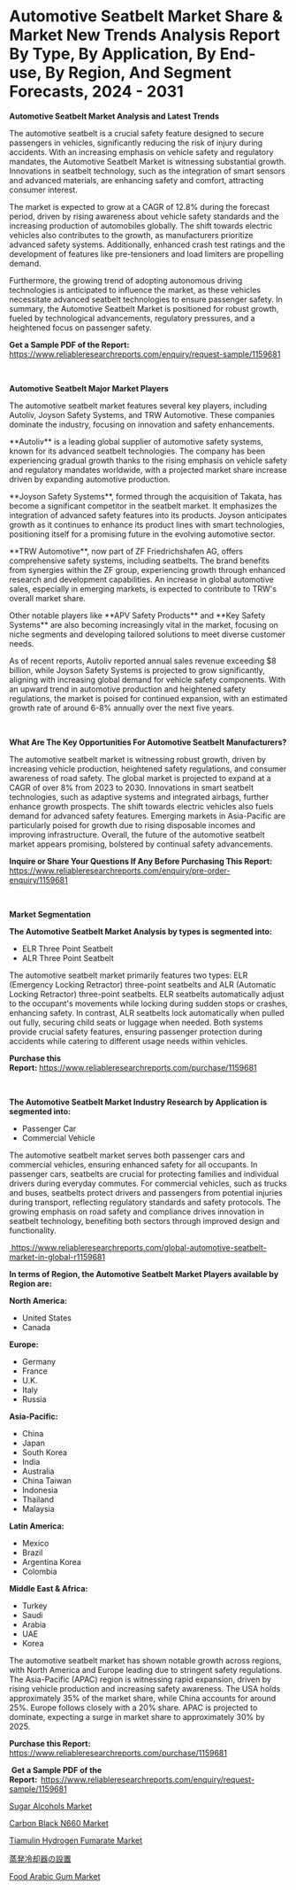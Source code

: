 <p><h1>Automotive Seatbelt Market Share & Market New Trends Analysis Report By Type, By Application, By End-use, By Region, And Segment Forecasts, 2024 - 2031</h1></p><p><strong>Automotive Seatbelt Market Analysis and Latest Trends</strong></p>
<p><p>The automotive seatbelt is a crucial safety feature designed to secure passengers in vehicles, significantly reducing the risk of injury during accidents. With an increasing emphasis on vehicle safety and regulatory mandates, the Automotive Seatbelt Market is witnessing substantial growth. Innovations in seatbelt technology, such as the integration of smart sensors and advanced materials, are enhancing safety and comfort, attracting consumer interest.</p><p>The market is expected to grow at a CAGR of 12.8% during the forecast period, driven by rising awareness about vehicle safety standards and the increasing production of automobiles globally. The shift towards electric vehicles also contributes to the growth, as manufacturers prioritize advanced safety systems. Additionally, enhanced crash test ratings and the development of features like pre-tensioners and load limiters are propelling demand.</p><p>Furthermore, the growing trend of adopting autonomous driving technologies is anticipated to influence the market, as these vehicles necessitate advanced seatbelt technologies to ensure passenger safety. In summary, the Automotive Seatbelt Market is positioned for robust growth, fueled by technological advancements, regulatory pressures, and a heightened focus on passenger safety.</p></p>
<p><strong>Get a Sample PDF of the Report:&nbsp;</strong> <a href="https://www.reliableresearchreports.com/enquiry/request-sample/1159681">https://www.reliableresearchreports.com/enquiry/request-sample/1159681</a></p>
<p>&nbsp;</p>
<p><strong>Automotive Seatbelt Major Market Players</strong></p>
<p><p>The automotive seatbelt market features several key players, including Autoliv, Joyson Safety Systems, and TRW Automotive. These companies dominate the industry, focusing on innovation and safety enhancements.</p><p>**Autoliv** is a leading global supplier of automotive safety systems, known for its advanced seatbelt technologies. The company has been experiencing gradual growth thanks to the rising emphasis on vehicle safety and regulatory mandates worldwide, with a projected market share increase driven by expanding automotive production.</p><p>**Joyson Safety Systems**, formed through the acquisition of Takata, has become a significant competitor in the seatbelt market. It emphasizes the integration of advanced safety features into its products. Joyson anticipates growth as it continues to enhance its product lines with smart technologies, positioning itself for a promising future in the evolving automotive sector.</p><p>**TRW Automotive**, now part of ZF Friedrichshafen AG, offers comprehensive safety systems, including seatbelts. The brand benefits from synergies within the ZF group, experiencing growth through enhanced research and development capabilities. An increase in global automotive sales, especially in emerging markets, is expected to contribute to TRW's overall market share.</p><p>Other notable players like **APV Safety Products** and **Key Safety Systems** are also becoming increasingly vital in the market, focusing on niche segments and developing tailored solutions to meet diverse customer needs. </p><p>As of recent reports, Autoliv reported annual sales revenue exceeding $8 billion, while Joyson Safety Systems is projected to grow significantly, aligning with increasing global demand for vehicle safety components. With an upward trend in automotive production and heightened safety regulations, the market is poised for continued expansion, with an estimated growth rate of around 6-8% annually over the next five years.</p></p>
<p>&nbsp;</p>
<p><strong>What Are The Key Opportunities For Automotive Seatbelt Manufacturers?</strong></p>
<p><p>The automotive seatbelt market is witnessing robust growth, driven by increasing vehicle production, heightened safety regulations, and consumer awareness of road safety. The global market is projected to expand at a CAGR of over 8% from 2023 to 2030. Innovations in smart seatbelt technologies, such as adaptive systems and integrated airbags, further enhance growth prospects. The shift towards electric vehicles also fuels demand for advanced safety features. Emerging markets in Asia-Pacific are particularly poised for growth due to rising disposable incomes and improving infrastructure. Overall, the future of the automotive seatbelt market appears promising, bolstered by continual safety advancements.</p></p>
<p><strong>Inquire or Share Your Questions If Any Before Purchasing This Report:</strong> <a href="https://www.reliableresearchreports.com/enquiry/pre-order-enquiry/1159681">https://www.reliableresearchreports.com/enquiry/pre-order-enquiry/1159681</a></p>
<p>&nbsp;</p>
<p><strong>Market Segmentation</strong></p>
<p><strong>The Automotive Seatbelt Market Analysis by types is segmented into:</strong></p>
<p><ul><li>ELR Three Point Seatbelt</li><li>ALR Three Point Seatbelt</li></ul></p>
<p><p>The automotive seatbelt market primarily features two types: ELR (Emergency Locking Retractor) three-point seatbelts and ALR (Automatic Locking Retractor) three-point seatbelts. ELR seatbelts automatically adjust to the occupant's movements while locking during sudden stops or crashes, enhancing safety. In contrast, ALR seatbelts lock automatically when pulled out fully, securing child seats or luggage when needed. Both systems provide crucial safety features, ensuring passenger protection during accidents while catering to different usage needs within vehicles.</p></p>
<p><strong>Purchase this Report:&nbsp;</strong><a href="https://www.reliableresearchreports.com/purchase/1159681">https://www.reliableresearchreports.com/purchase/1159681</a></p>
<p>&nbsp;</p>
<p><strong>The Automotive Seatbelt Market Industry Research by Application is segmented into:</strong></p>
<p><ul><li>Passenger Car</li><li>Commercial Vehicle</li></ul></p>
<p><p>The automotive seatbelt market serves both passenger cars and commercial vehicles, ensuring enhanced safety for all occupants. In passenger cars, seatbelts are crucial for protecting families and individual drivers during everyday commutes. For commercial vehicles, such as trucks and buses, seatbelts protect drivers and passengers from potential injuries during transport, reflecting regulatory standards and safety protocols. The growing emphasis on road safety and compliance drives innovation in seatbelt technology, benefiting both sectors through improved design and functionality.</p></p>
<p><a href="https://www.reliableresearchreports.com/global-automotive-seatbelt-market-in-global-r1159681">&nbsp;https://www.reliableresearchreports.com/global-automotive-seatbelt-market-in-global-r1159681</a></p>
<p><strong>In terms of Region, the Automotive Seatbelt Market Players available by Region are:</strong></p>
<p>
    <p> <strong> North America: </strong>
        <ul>
            <li>United States</li>
            <li>Canada</li>
        </ul>
        </p> 
    <p> <strong> Europe: </strong>
        <ul>
            <li>Germany</li>
            <li>France</li>
            <li>U.K.</li>
            <li>Italy</li>
            <li>Russia</li>
        </ul>
        </p> 
    <p> <strong> Asia-Pacific: </strong>
        <ul>
            <li>China</li>
            <li>Japan</li>
            <li>South Korea</li>
            <li>India</li>
            <li>Australia</li>
            <li>China Taiwan</li>
            <li>Indonesia</li>
            <li>Thailand</li>
            <li>Malaysia</li>
        </ul>
        </p> 
    <p> <strong> Latin America: </strong>
        <ul>
            <li>Mexico</li>
            <li>Brazil</li>
            <li>Argentina Korea</li>
            <li>Colombia</li>
        </ul>
        </p> 
    <p> <strong> Middle East & Africa: </strong>
        <ul>
            <li>Turkey</li>
            <li>Saudi</li>
            <li>Arabia</li>
            <li>UAE</li>
            <li>Korea</li>
        </ul>
    </p>
    </p>
<p><p>The automotive seatbelt market has shown notable growth across regions, with North America and Europe leading due to stringent safety regulations. The Asia-Pacific (APAC) region is witnessing rapid expansion, driven by rising vehicle production and increasing safety awareness. The USA holds approximately 35% of the market share, while China accounts for around 25%. Europe follows closely with a 20% share. APAC is projected to dominate, expecting a surge in market share to approximately 30% by 2025.</p></p>
<p><strong>Purchase this Report: </strong><a href="https://www.reliableresearchreports.com/purchase/1159681">https://www.reliableresearchreports.com/purchase/1159681</a></p>
<p>&nbsp;<strong>Get a Sample PDF of the Report:&nbsp;&nbsp;</strong><a href="https://www.reliableresearchreports.com/enquiry/request-sample/1159681">https://www.reliableresearchreports.com/enquiry/request-sample/1159681</a></p>
<p><strong></strong></p>
<p><p><a href="https://issuu.com/reportprime-2/docs/sugar-alcohols-market-size-2030.ppt_95636228cf250d">Sugar Alcohols Market</a></p><p><a href="https://issuu.com/reportprime-2/docs/carbon-black-n660-market-size-2030._67adec9f48cb72">Carbon Black N660 Market</a></p><p><a href="https://www.linkedin.com/pulse/tiamulin-hydrogen-fumarate-market-size-growing-cagr-111-report-blvmf?trackingId=%2FLly77jaTcqOkMzadOVxGA%3D%3D">Tiamulin Hydrogen Fumarate Market</a></p><p><a href="https://medium.com/@petetsar875/evaporative-cooler-installation-market-%E3%81%AF-%E3%82%B3%E3%82%B9%E3%83%88%E7%AE%A1%E7%90%86%E3%81%A8%E5%8A%B9%E7%8E%87%E5%90%91%E4%B8%8A%E3%82%92%E5%84%AA%E5%85%88%E3%81%97%E3%81%BE%E3%81%99-%E3%81%95%E3%82%89%E3%81%AB-%E5%A0%B1%E5%91%8A%E6%9B%B8%E3%81%AF%E5%B8%82%E5%A0%B4%E3%81%AE%E9%9C%80%E8%A6%81%E9%9D%A2%E3%81%A8%E4%BE%9B%E7%B5%A6%E9%9D%A2%E3%81%AE%E4%B8%A1%E6%96%B9%E3%82%92%E3%82%AB%E3%83%90%E3%83%BC%E3%81%97%E3%81%A6%E3%81%84%E3%81%BE%E3%81%99-971445a418a3">蒸発冷却器の設置</a></p><p><a href="https://github.com/ParvinKhatun77/Market-Research-Report-List-1/blob/main/food-arabic-gum-market.md">Food Arabic Gum Market</a></p></p>